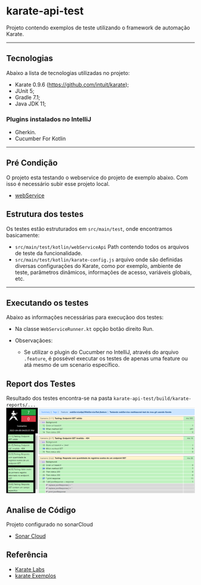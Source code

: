 # karate-api-test
Projeto contendo exemplos de teste utilizando o framework de automação Karate.

---

## Tecnologias
Abaixo a lista de tecnologias utilizadas no projeto:
- Karate 0.9.6 (https://github.com/intuit/karate);
- JUnit 5;
- Gradle 7.1;
- Java JDK 11;

### Plugins instalados no IntelliJ
- Gherkin.
- Cucumber For Kotlin

---

## Pré Condição 
O projeto esta testando o webservice do projeto de exemplo abaixo. Com isso é necessário subir esse projeto local.
* [webService](https://github.com/diegomachadoti/webService-restAssured-test)

## Estrutura dos testes
Os testes estão estruturados em `src/main/test`, onde encontramos basicamente:
- `src/main/test/kotlin/webServiceApi` Path contendo todos os arquivos de teste da funcionalidade.
- `src/main/test/kotlin/karate-config.js` arquivo onde são definidas diversas configurações do Karate, como por exemplo, ambiente de teste, parâmetros dinâmicos, informações de acesso, variáveis globais, etc.

---

## Executando os testes
Abaixo as informações necessárias para execuçãoo dos testes:
- Na classe `WebServiceRunner.kt` opção botão direito Run.

- Observaçãoes:
    - Se utilizar o plugin do Cucumber no IntelliJ, através do arquivo `.feature`, é possével executar os testes de apenas uma feature ou atá mesmo de um scenario específico.


## Report dos Testes
Resultado dos testes encontra-se na pasta `karate-api-test/build/karate-reports/...`
![img.png](img.png)

## Analise de Código
Projeto configurado no sonarCloud
* [Sonar Cloud](https://sonarcloud.io/summary/overall?id=diegomachadoti_karate-api-test)

## Referência
* [Karate Labs](https://karatelabs.github.io/karate/)
* [karate Exemplos](https://github.com/karatelabs/karate/tree/master/karate-junit4/src/test/java/com/intuit/karate/junit4/demos)
